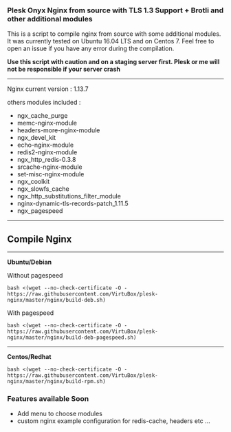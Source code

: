 ### Plesk Onyx Nginx from source with TLS 1.3 Support + Brotli and other additional modules

This is a script to compile nginx from source with some additional modules. It was currently tested on Ubuntu 16.04 LTS and on Centos 7.
Feel free to open an issue if you have any error during the compilation.

**Use this script with caution and on a staging server first. Plesk or me will not be responsible if your server crash**

-----
Nginx current version : 1.13.7

others modules included :
* ngx_cache_purge
* memc-nginx-module
* headers-more-nginx-module
* ngx_devel_kit
* echo-nginx-module
* redis2-nginx-module
* ngx_http_redis-0.3.8
* srcache-nginx-module
* set-misc-nginx-module
* ngx_coolkit
* ngx_slowfs_cache
* ngx_http_substitutions_filter_module
* nginx-dynamic-tls-records-patch_1.11.5
* ngx_pagespeed

-----

## Compile Nginx
-----
**Ubuntu/Debian**

Without pagespeed
```
bash <(wget --no-check-certificate -O - https://raw.githubusercontent.com/VirtuBox/plesk-nginx/master/nginx/build-deb.sh)
```

With pagespeed
```
bash <(wget --no-check-certificate -O - https://raw.githubusercontent.com/VirtuBox/plesk-nginx/master/nginx/build-deb-pagespeed.sh)
```
-----

**Centos/Redhat**
```
bash <(wget --no-check-certificate -O - https://raw.githubusercontent.com/VirtuBox/plesk-nginx/master/nginx/build-rpm.sh)
```
### Features available Soon

- Add menu to choose modules
- custom nginx example configuration for redis-cache, headers etc ...


